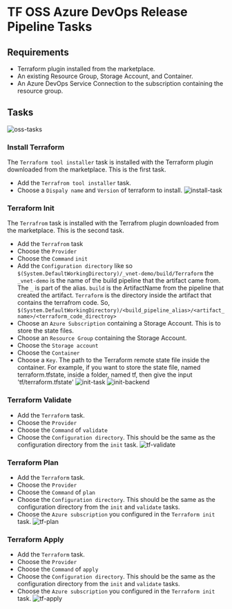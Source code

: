 # TF OSS Azure DevOps Release Pipeline Tasks

## Requirements
- Terraform plugin installed from the marketplace.
- An existing Resource Group, Storage Account, and Container.
- An Azure DevOps Service Connection to the subscription containing the resource group.

## Tasks
![oss-tasks](../images/oss-tasks.png)
### Install Terraform 
The ```Terraform tool installer``` task is installed with the Terraform plugin downloaded from the marketplace. This is the first task.
- Add the ```Terrafrom tool installer``` task.
- Choose a ```Dispaly name``` and ```Version``` of terraform to install.
![install-task](../images/install-tf-task.png)
### Terraform Init
The ```Terrafrom``` task is installed with the Terrafrom plugin downloaded from the marketplace. This is the second task.
- Add the ```Terrafrom``` task
- Choose the ```Provider```
- Choose the ```Command``` ```init```
- Add the ```Configuration directory``` like so ```$(System.DefaultWorkingDirectory)/_vnet-demo/build/Terraform``` the ```_vnet-demo``` is the name of the build pipeline that the artifact came from. The ```_``` is part of the alias. ```build``` is the ArtifactName from the pipeline that created the artifact. ```Terraform``` is the directory inside the artifact that contains the terrafrom code. So, ```$(System.DefaultWorkingDirectory)/<build_pipeline_alias>/<artifact_name>/<terraform_code_directroy>```
- Choose an ```Azure Subscription``` containing a Storage Account. This is to store the state files.
- Choose an ```Resource Group``` containing the Storage Account.
- Choose the ```Storage account```
- Choose the ```Container```
- Choose a ```Key```. The path to the Terraform remote state file inside the container. For example, if you want to store the state file, named terraform.tfstate, inside a folder, named tf, then give the input 'tf/terraform.tfstate'
![init-task](../images/init-task.png)
![init-backend](../images/init-backend.png)

### Terraform Validate
- Add the ```Terraform``` task.
- Choose the ```Provider```
- Choose the ```Command``` of ```validate```
- Choose the ```Configuration directory```. This should be the same as the configuration directory from the ```init``` task.
![tf-validate](../images/validate.png)

### Terraform Plan
- Add the ```Terraform``` task.
- Choose the ```Provider```
- Choose the ```Command``` of ```plan```
- Choose the ```Configuration directory```. This should be the same as the configuration directory from the ```init``` and ```validate``` tasks.
- Choose the ```Azure subscription``` you configured in the ```Terraform init``` task.
![tf-plan](../images/plan.png)

### Terraform Apply
- Add the ```Terraform``` task.
- Choose the ```Provider```
- Choose the ```Command``` of ```apply```
- Choose the ```Configuration directory```. This should be the same as the configuration directory from the ```init``` and ```validate``` tasks.
- Choose the ```Azure subscription``` you configured in the ```Terraform init``` task.
![tf-apply](../images/apply.png)